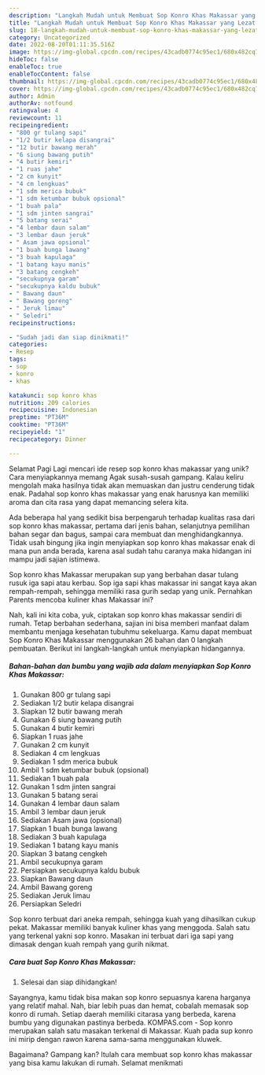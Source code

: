 ```yaml
---
description: "Langkah Mudah untuk Membuat Sop Konro Khas Makassar yang Lezat Sekali, Mantap"
title: "Langkah Mudah untuk Membuat Sop Konro Khas Makassar yang Lezat Sekali, Mantap"
slug: 18-langkah-mudah-untuk-membuat-sop-konro-khas-makassar-yang-lezat-sekali-mantap
category: Uncategorized
date: 2022-08-20T01:11:35.516Z
image: https://img-global.cpcdn.com/recipes/43cadb0774c95ec1/680x482cq70/sop-konro-khas-makassar-foto-resep-utama.jpg
hideToc: false
enableToc: true
enableTocContent: false
thumbnail: https://img-global.cpcdn.com/recipes/43cadb0774c95ec1/680x482cq70/sop-konro-khas-makassar-foto-resep-utama.jpg
cover: https://img-global.cpcdn.com/recipes/43cadb0774c95ec1/680x482cq70/sop-konro-khas-makassar-foto-resep-utama.jpg
author: Admin
authorAv: notfound
ratingvalue: 4
reviewcount: 11
recipeingredient:
- "800 gr tulang sapi"
- "1/2 butir kelapa disangrai"
- "12 butir bawang merah"
- "6 siung bawang putih"
- "4 butir kemiri"
- "1 ruas jahe"
- "2 cm kunyit"
- "4 cm lengkuas"
- "1 sdm merica bubuk"
- "1 sdm ketumbar bubuk opsional"
- "1 buah pala"
- "1 sdm jinten sangrai"
- "5 batang serai"
- "4 lembar daun salam"
- "3 lembar daun jeruk"
- " Asam jawa opsional"
- "1 buah bunga lawang"
- "3 buah kapulaga"
- "1 batang kayu manis"
- "3 batang cengkeh"
- "secukupnya garam"
- "secukupnya kaldu bubuk"
- " Bawang daun"
- " Bawang goreng"
- " Jeruk limau"
- " Seledri"
recipeinstructions:

- "Sudah jadi dan siap dinikmati!"
categories:
- Resep
tags:
- sop
- konro
- khas

katakunci: sop konro khas 
nutrition: 209 calories
recipecuisine: Indonesian
preptime: "PT36M"
cooktime: "PT36M"
recipeyield: "1"
recipecategory: Dinner

---
```



Selamat Pagi Lagi mencari ide resep sop konro khas makassar yang unik? Cara menyiapkannya memang Agak susah-susah gampang. Kalau keliru mengolah maka hasilnya tidak akan memuaskan dan justru cenderung tidak enak. Padahal sop konro khas makassar yang enak harusnya kan memiliki aroma dan cita rasa yang dapat memancing selera kita.


Ada beberapa hal yang sedikit bisa berpengaruh terhadap kualitas rasa dari sop konro khas makassar, pertama dari jenis bahan, selanjutnya pemilihan bahan segar dan bagus, sampai cara membuat dan menghidangkannya. Tidak usah bingung jika ingin menyiapkan sop konro khas makassar enak di mana pun anda berada, karena asal sudah tahu caranya maka hidangan ini mampu jadi sajian istimewa.

Sop konro khas Makassar merupakan sup yang berbahan dasar tulang rusuk iga sapi atau kerbau. Sop iga sapi khas makassar ini sangat kaya akan rempah-rempah, sehingga memiliki rasa gurih sedap yang unik. Pernahkan Parents mencoba kuliner khas Makassar ini?


Nah, kali ini kita coba, yuk, ciptakan sop konro khas makassar sendiri di rumah. Tetap berbahan sederhana, sajian ini bisa memberi manfaat dalam membantu menjaga kesehatan tubuhmu sekeluarga. Kamu dapat membuat Sop Konro Khas Makassar menggunakan 26 bahan dan 0 langkah pembuatan. Berikut ini langkah-langkah untuk menyiapkan hidangannya.

<!--inarticleads1-->

##### Bahan-bahan dan bumbu yang wajib ada dalam menyiapkan Sop Konro Khas Makassar:

1. Gunakan 800 gr tulang sapi
1. Sediakan 1/2 butir kelapa disangrai
1. Siapkan 12 butir bawang merah
1. Gunakan 6 siung bawang putih
1. Gunakan 4 butir kemiri
1. Siapkan 1 ruas jahe
1. Gunakan 2 cm kunyit
1. Sediakan 4 cm lengkuas
1. Sediakan 1 sdm merica bubuk
1. Ambil 1 sdm ketumbar bubuk (opsional)
1. Sediakan 1 buah pala
1. Gunakan 1 sdm jinten sangrai
1. Gunakan 5 batang serai
1. Gunakan 4 lembar daun salam
1. Ambil 3 lembar daun jeruk
1. Sediakan  Asam jawa (opsional)
1. Siapkan 1 buah bunga lawang
1. Sediakan 3 buah kapulaga
1. Sediakan 1 batang kayu manis
1. Siapkan 3 batang cengkeh
1. Ambil secukupnya garam
1. Persiapkan secukupnya kaldu bubuk
1. Siapkan  Bawang daun
1. Ambil  Bawang goreng
1. Sediakan  Jeruk limau
1. Persiapkan  Seledri


Sop konro terbuat dari aneka rempah, sehingga kuah yang dihasilkan cukup pekat. Makassar memiliki banyak kuliner khas yang menggoda. Salah satu yang terkenal yakni sop konro. Masakan ini terbuat dari iga sapi yang dimasak dengan kuah rempah yang gurih nikmat. 

<!--inarticleads2-->

##### Cara buat Sop Konro Khas Makassar:


1. Selesai dan siap dihidangkan!

Sayangnya, kamu tidak bisa makan sop konro sepuasnya karena harganya yang relatif mahal. Nah, biar lebih puas dan hemat, cobalah memasak sop konro di rumah. Setiap daerah memiliki citarasa yang berbeda, karena bumbu yang digunakan pastinya berbeda. KOMPAS.com - Sop konro merupakan salah satu masakan terkenal di Makassar. Kuah pada sup konro ini mirip dengan rawon karena sama-sama menggunakan kluwek. 

Bagaimana? Gampang kan? Itulah cara membuat sop konro khas makassar yang bisa kamu lakukan di rumah. Selamat menikmati
